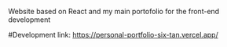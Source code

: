 
Website based on React and my main portofolio for the front-end development 

#Development link:
https://personal-portfolio-six-tan.vercel.app/
